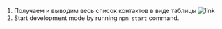 1. Получаем и выводим весь список контактов в виде таблицы 
![link](https://monosnap.com/file/9obALTKxsRmsZAAlB03kK1LfIBJ9yS)
2. Start development mode by running `npm start` command.